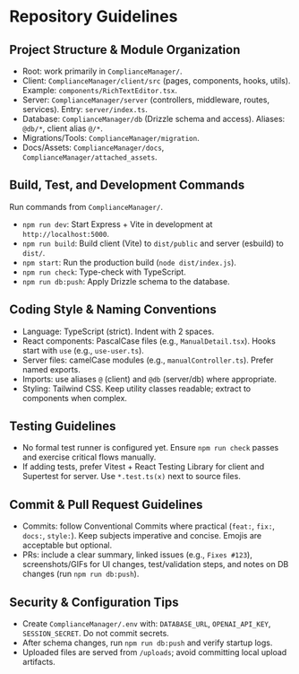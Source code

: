 # Repository Guidelines

## Project Structure & Module Organization
- Root: work primarily in `ComplianceManager/`.
- Client: `ComplianceManager/client/src` (pages, components, hooks, utils). Example: `components/RichTextEditor.tsx`.
- Server: `ComplianceManager/server` (controllers, middleware, routes, services). Entry: `server/index.ts`.
- Database: `ComplianceManager/db` (Drizzle schema and access). Aliases: `@db/*`, client alias `@/*`.
- Migrations/Tools: `ComplianceManager/migration`.
- Docs/Assets: `ComplianceManager/docs`, `ComplianceManager/attached_assets`.

## Build, Test, and Development Commands
Run commands from `ComplianceManager/`.
- `npm run dev`: Start Express + Vite in development at `http://localhost:5000`.
- `npm run build`: Build client (Vite) to `dist/public` and server (esbuild) to `dist/`.
- `npm start`: Run the production build (`node dist/index.js`).
- `npm run check`: Type-check with TypeScript.
- `npm run db:push`: Apply Drizzle schema to the database.

## Coding Style & Naming Conventions
- Language: TypeScript (strict). Indent with 2 spaces.
- React components: PascalCase files (e.g., `ManualDetail.tsx`). Hooks start with `use` (e.g., `use-user.ts`).
- Server files: camelCase modules (e.g., `manualController.ts`). Prefer named exports.
- Imports: use aliases `@` (client) and `@db` (server/db) where appropriate.
- Styling: Tailwind CSS. Keep utility classes readable; extract to components when complex.

## Testing Guidelines
- No formal test runner is configured yet. Ensure `npm run check` passes and exercise critical flows manually.
- If adding tests, prefer Vitest + React Testing Library for client and Supertest for server. Use `*.test.ts(x)` next to source files.

## Commit & Pull Request Guidelines
- Commits: follow Conventional Commits where practical (`feat:`, `fix:`, `docs:`, `style:`). Keep subjects imperative and concise. Emojis are acceptable but optional.
- PRs: include a clear summary, linked issues (e.g., `Fixes #123`), screenshots/GIFs for UI changes, test/validation steps, and notes on DB changes (run `npm run db:push`).

## Security & Configuration Tips
- Create `ComplianceManager/.env` with: `DATABASE_URL`, `OPENAI_API_KEY`, `SESSION_SECRET`. Do not commit secrets.
- After schema changes, run `npm run db:push` and verify startup logs.
- Uploaded files are served from `/uploads`; avoid committing local upload artifacts.

